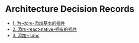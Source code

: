 # Architecture Decision Records

* [1. 为-dore-添加基本的插件](0001-为-dore-添加基本的插件.md)
* [2. 添加-react-native-拥有的插件](0002-添加-react-native-拥有的插件.md)
* [3. 添加-jsdoc](0003-添加-jsdoc.md)